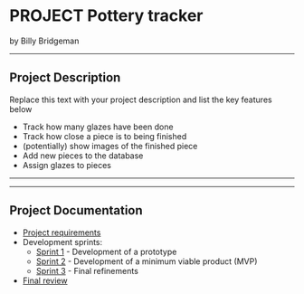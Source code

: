 # PROJECT Pottery tracker

by Billy Bridgeman


---

## Project Description

Replace this text with your project description and list the key features below

- Track how many glazes have been done 
- Track how close a piece is to being finished 
- (potentially) show images of the finished piece 
- Add new pieces to the database
- Assign glazes to pieces 


---


---

## Project Documentation

- [Project requirements](0-requirements.md)
- Development sprints:
    - [Sprint 1](1-sprint-1-prototype.md) - Development of a prototype
    - [Sprint 2](2-sprint-2-mvp.md) - Development of a minimum viable product (MVP)
    - [Sprint 3](3-sprint-3-refinement.md) - Final refinements
- [Final review](4-review.md)
 
